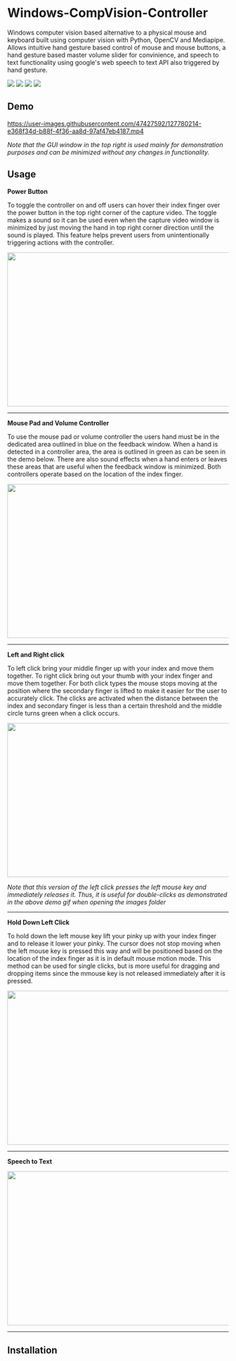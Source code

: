 # Windows-CompVision-Controller

Windows computer vision based alternative to a physical mouse and keyboard built using computer vision with Python, OpenCV and Mediapipe. Allows intuitive hand gesture based control of mouse and mouse buttons, a hand gesture based master volume slider for convinience, and speech to text functionality using google's web speech to text API also triggered by hand gesture.

<!--Collection of tools for Windows users built using computer vision with Python, OpenCV and Mediapipe-->

<img src="https://img.shields.io/badge/-Python-green" /> <img src="https://img.shields.io/badge/-OpenCV-blue" /> <img src="https://img.shields.io/badge/-Mediapipe-yellow" /> <img src="https://img.shields.io/badge/-Google_SpeechToText_API-red" /> 

<!-- Maybe add audio tool that runs specific program so the program isn't always on. e.g. for volume control, user would say "turn on volume control" to run the program
  Would be super sick if you used arduino for all this shit too.
--> 

## Demo

https://user-images.githubusercontent.com/47427592/127780214-e368f34d-b88f-4f36-aa8d-97af47eb4187.mp4

*Note that the GUI window in the top right is used mainly for demonstration purposes and can be minimized without any changes in functionality.*

## Usage

**Power Button**

To toggle the controller on and off users can hover their index finger over the power button in the top right corner of the capture video. The toggle makes a sound so it can be used even when the capture video window is minimized by just moving the hand in top right corner direction until the sound is played. This feature helps prevent users from unintentionally triggering actions with the controller.

<img src="images/power-button-demo.gif" width="600" height="350" />

----------------------------------------------------------------

**Mouse Pad and Volume Controller**

To use the mouse pad or volume controller the users hand must be in the dedicated area outlined in blue on the feedback window. When a hand is detected in a controller area, the area is outlined in green as can be seen in the demo below. There are also sound effects when a hand enters or leaves these areas that are useful when the feedback window is minimized. Both controllers operate based on the location of the index finger.

<img src="images/mouse_pad-volume_control-demo.gif" width="600" height="350" />

----------------------------------------------------------------

**Left and Right click**

To left click bring your middle finger up with your index and move them together. To right click bring out your thumb with your index finger and move them together. For both click types the mouse stops moving at the position where the secondary finger is lifted to make it easier for the user to accurately click. The clicks are activated when the distance between the index and secondary finger is less than a certain threshold and the middle circle turns green when a click occurs.

<img src="images/right_click-left_click-demo.gif" width="600" height="350" />

*Note that this version of the left click presses the left mouse key and immediately releases it. Thus, it is useful for double-clicks as demonstrated in the above demo gif when opening the images folder*

----------------------------------------------------------------

**Hold Down Left Click**

To hold down the left mouse key lift your pinky up with your index finger and to release it lower your pinky. The cursor does not stop moving when the left mouse key is pressed this way and will be positioned based on the location of the index finger as it is in default mouse motion mode. This method can be used for single clicks, but is more useful for dragging and dropping items since the mmouse key is not released immediately after it is pressed.

<img src="images/hold_down_left_click-demo.gif" width="600" height="350" />

----------------------------------------------------------------

**Speech to Text**

<img src="images/speech_to_text-demo.gif" width="600" height="350" />

----------------------------------------------------------------

## Installation
